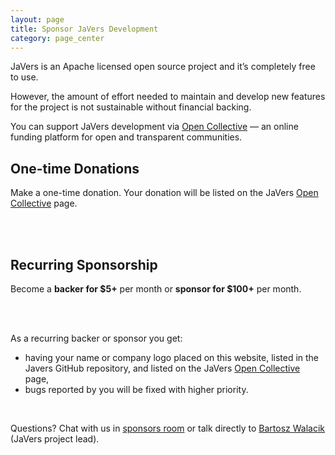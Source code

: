 ```yaml
---
layout: page
title: Sponsor JaVers Development
category: page_center
---
```


JaVers is an Apache licensed open source project and it’s completely free to use.

However, the amount of effort needed to maintain and develop new features for
the project is not sustainable without financial backing.

You can support JaVers development via [Open Collective](https://opencollective.com/javers)
&mdash; an online funding platform for open and transparent communities. 

## One-time Donations

Make a one-time donation. Your donation will be listed on the JaVers
[Open Collective](https://opencollective.com/javers) page.

<br/>
<script src="https://opencollective.com/javers/donate/button.js" color="white"></script>
<br/>

## Recurring Sponsorship

Become a **backer for $5+** per month or **sponsor for $100+** per month.

<br/>
<script src="https://opencollective.com/javers/contribute/button.js" color="blue"></script>
<br/>

As a recurring backer or sponsor you get:

* having your name or company logo placed on this website, listed in the Javers GitHub repository,
and listed on the JaVers [Open Collective](https://opencollective.com/javers) page,
* bugs reported by you will be fixed with higher priority. 

<br/>

Questions? Chat with us in [sponsors room](https://gitter.im/javers/sponsors)
or talk directly to [Bartosz Walacik](https://gitter.im/bartoszwalacik) (JaVers project lead).
